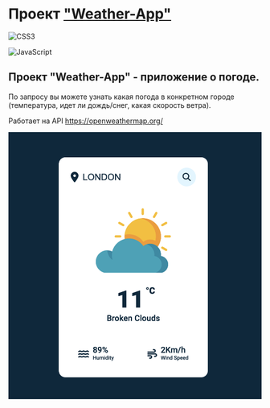 # Проект ["Weather-App"](https://prokopenko-nikita-dev.github.io/Weather-App/)

<div id="badges" align="left>

![HTML5](https://img.shields.io/badge/html5-%23E34F26.svg?style=for-the-badge&logo=html5&logoColor=white)

![CSS3](https://img.shields.io/badge/css3-%231572B6.svg?style=for-the-badge&logo=css3&logoColor=white)

![JavaScript](https://img.shields.io/badge/javascript-%23323330.svg?style=for-the-badge&logo=javascript&logoColor=%23F7DF1E)

</div>

## Проект "Weather-App" - приложение о погоде. 
По запросу вы можете узнать какая погода в конкретном городе (температура, идет ли дождь/снег, какая скорость ветра).

Работает на API https://openweathermap.org/

![Иллюстрация к проекту](./images/README.png)